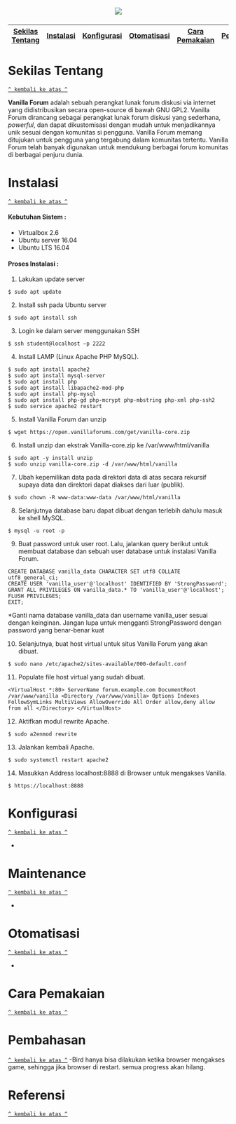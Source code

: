 <h5 align="center"><img src="img src="https://camo.githubusercontent.com/316411cdc29cf834af3ba95fdfddd619ef42d58c/687474703a2f2f696d616765732e762d63646e2e6e65742f76616e696c6c612d626c61636b2d6c6f676f2d3430302e737667"></h5>

[Sekilas Tentang](#sekilas-tentang) | [Instalasi](#instalasi) | [Konfigurasi](#konfigurasi) | [Otomatisasi](#otomatisasi) | [Cara Pemakaian](#cara-pemakaian) | [Pembahasan](#pembahasan) | [Referensi](#referensi)
:---:|:---:|:---:|:---:|:---:|:---:|:---:

# Sekilas Tentang
[`^ kembali ke atas ^`](#)

**Vanilla Forum** adalah sebuah perangkat lunak forum diskusi via internet yang didistribusikan secara open-source
di bawah GNU GPL2. Vanilla Forum dirancang sebagai perangkat lunak forum diskusi yang sederhana, <i>powerful</i>,
dan dapat dikustomisasi dengan mudah untuk menjadikannya unik sesuai dengan komunitas si pengguna. Vanilla Forum
memang ditujukan untuk pengguna yang tergabung dalam komunitas tertentu. Vanilla Forum telah banyak digunakan
untuk mendukung berbagai forum komunitas di berbagai penjuru dunia.

# Instalasi
[`^ kembali ke atas ^`](#)

#### Kebutuhan Sistem :
- Virtualbox 2.6
- Ubuntu server 16.04
- Ubuntu LTS 16.04

#### Proses Instalasi :
1. Lakukan update server
```
$ sudo apt update
```
2. Install ssh pada Ubuntu server
```
$ sudo apt install ssh
```

3. Login ke dalam server menggunakan SSH
```
$ ssh student@localhost –p 2222
```

4. Install LAMP (Linux Apache PHP MySQL).
```
$ sudo apt install apache2 
$ sudo apt install mysql-server 
$ sudo apt install php 
$ sudo apt install libapache2-mod-php 
$ sudo apt install php-mysql 
$ sudo apt install php-gd php-mcrypt php-mbstring php-xml php-ssh2 
$ sudo service apache2 restart 
```
5. Install Vanilla Forum dan unzip
```
$ wget https://open.vanillaforums.com/get/vanilla-core.zip 
```
6. Install unzip dan ekstrak Vanilla-core.zip ke /var/www/html/vanilla 
```
$ sudo apt -y install unzip 
$ sudo unzip vanilla-core.zip -d /var/www/html/vanilla 

```
7. Ubah kepemilikan data pada direktori data di atas secara rekursif supaya data dan direktori dapat diakses dari luar (publik).
```
$ sudo chown -R www-data:www-data /var/www/html/vanilla 
```
8. Selanjutnya database baru dapat dibuat dengan terlebih dahulu masuk ke shell MySQL.
```
$ mysql -u root -p 
```
9. Buat password untuk user root. Lalu, jalankan query berikut untuk membuat database dan sebuah user database untuk instalasi Vanilla Forum. 
```
CREATE DATABASE vanilla_data CHARACTER SET utf8 COLLATE utf8_general_ci; 
CREATE USER 'vanilla_user'@'localhost' IDENTIFIED BY 'StrongPassword'; 
GRANT ALL PRIVILEGES ON vanilla_data.* TO 'vanilla_user'@'localhost'; 
FLUSH PRIVILEGES; 
EXIT;

```
*Ganti nama database vanilla_data dan username vanilla_user sesuai dengan keinginan. Jangan lupa untuk mengganti StrongPassword dengan password yang benar-benar kuat

10. Selanjutnya, buat host virtual untuk situs Vanilla Forum yang akan dibuat.
```
$ sudo nano /etc/apache2/sites-available/000-default.conf 
```
11. Populate file host virtual yang sudah dibuat.
```
<VirtualHost *:80> ServerName forum.example.com DocumentRoot /var/www/vanilla <Directory /var/www/vanilla> Options Indexes FollowSymLinks MultiViews AllowOverride All Order allow,deny allow from all </Directory> </VirtualHost> 
```
12. Aktifkan modul rewrite Apache. 
```
$ sudo a2enmod rewrite 

```

13. Jalankan kembali Apache.
```
$ sudo systemctl restart apache2
```

14. Masukkan Address localhost:8888 di Browser untuk mengakses Vanilla.
```
$ https://localhost:8888
```
# Konfigurasi

[`^ kembali ke atas ^`](#)

- 


# Maintenance

[`^ kembali ke atas ^`](#)

- 


# Otomatisasi
[`^ kembali ke atas ^`](#)

- 

# Cara Pemakaian
[`^ kembali ke atas ^`](#)



# Pembahasan
[`^ kembali ke atas ^`](#)
-Bird hanya bisa dilakukan ketika browser mengakses game, sehingga jika browser di restart. semua progress akan hilang.

# Referensi
[`^ kembali ke atas ^`](#)
